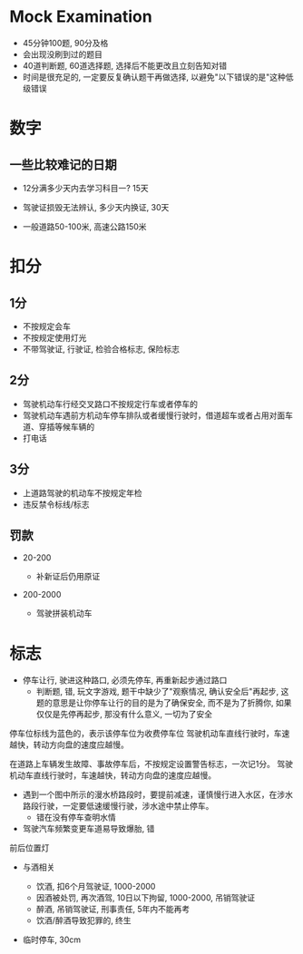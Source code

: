 # Mock Examination
- 45分钟100题, 90分及格
- 会出现没刷到过的题目
- 40道判断题, 60道选择题, 选择后不能更改且立刻告知对错
- 时间是很充足的, 一定要反复确认题干再做选择, 以避免"以下错误的是"这种低级错误

# 数字

## 一些比较难记的日期
- 12分满多少天内去学习科目一? 15天
- 驾驶证损毁无法辨认, 多少天内换证, 30天

- 一般道路50-100米, 高速公路150米

# 扣分
## 1分
- 不按规定会车
- 不按规定使用灯光
- 不带驾驶证, 行驶证, 检验合格标志, 保险标志

## 2分
- 驾驶机动车行经交叉路口不按规定行车或者停车的
- 驾驶机动车遇前方机动车停车排队或者缓慢行驶时，借道超车或者占用对面车道、穿插等候车辆的
- 打电话

## 3分
- 上道路驾驶的机动车不按规定年检
- 违反禁令标线/标志

## 罚款
- 20-200
    - 补新证后仍用原证

- 200-2000
    - 驾驶拼装机动车

# 标志
- 停车让行, 驶进这种路口, 必须先停车, 再重新起步通过路口
    - 判断题, 错, 玩文字游戏, 题干中缺少了"观察情况, 确认安全后"再起步, 这题的意思是让你停车让行的目的是为了确保安全, 而不是为了折腾你, 如果仅仅是先停再起步, 那没有什么意义, 一切为了安全



停车位标线为蓝色的，表示该停车位为收费停车位
驾驶机动车直线行驶时，车速越快，转动方向盘的速度应越慢。


在道路上车辆发生故障、事故停车后，不按规定设置警告标志，一次记1分。
驾驶机动车直线行驶时，车速越快，转动方向盘的速度应越慢。


- 遇到一个图中所示的漫水桥路段时，要提前减速，谨慎慢行进入水区，在涉水路段行驶，一定要低速缓慢行驶，涉水途中禁止停车。
    - 错在没有停车查明水情
- 驾驶汽车频繁变更车道易导致爆胎, 错


前后位置灯

- 与酒相关
    - 饮酒, 扣6个月驾驶证, 1000-2000
    - 因酒被处罚, 再次酒驾, 10日以下拘留, 1000-2000, 吊销驾驶证
    - 醉酒, 吊销驾驶证, 刑事责任, 5年内不能再考
    - 饮酒/醉酒导致犯罪的, 终生

- 临时停车, 30cm